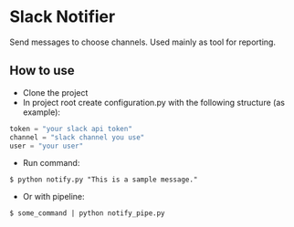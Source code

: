 # Slack Notifier

Send messages to choose channels. Used mainly as tool for reporting.

## How to use

- Clone the project
- In project root create configuration.py with the following structure (as example):

```python
token = "your slack api token"
channel = "slack channel you use"
user = "your user"
```

- Run command:
```
$ python notify.py "This is a sample message."
```

- Or with pipeline:
```
$ some_command | python notify_pipe.py
```